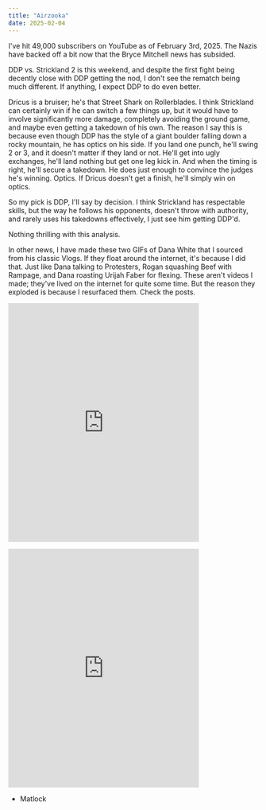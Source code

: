```yaml
---
title: "Airzooka"
date: 2025-02-04
---
```


I've hit 49,000 subscribers on YouTube as of February 3rd, 2025. The Nazis have backed off a bit now that the Bryce Mitchell news has subsided.

DDP vs. Strickland 2 is this weekend, and despite the first fight being decently close with DDP getting the nod, I don't see the rematch being much different. If anything, I expect DDP to do even better.

Dricus is a bruiser; he's that Street Shark on Rollerblades. I think Strickland can certainly win if he can switch a few things up, but it would have to involve significantly more damage, completely avoiding the ground game, and maybe even getting a takedown of his own. The reason I say this is because even though DDP has the style of a giant boulder falling down a rocky mountain, he has optics on his side. If you land one punch, he'll swing 2 or 3, and it doesn't matter if they land or not. He'll get into ugly exchanges, he'll land nothing but get one leg kick in. And when the timing is right, he'll secure a takedown. He does just enough to convince the judges he's winning. Optics. If Dricus doesn't get a finish, he'll simply win on optics.

So my pick is DDP, I'll say by decision. I think Strickland has respectable skills, but the way he follows his opponents, doesn't throw with authority, and rarely uses his takedowns effectively, I just see him getting DDP'd.

Nothing thrilling with this analysis.

In other news, I have made these two GIFs of Dana White that I sourced from his classic Vlogs. If they float around the internet, it's because I did that. Just like Dana talking to Protesters, Rogan squashing Beef with Rampage, and Dana roasting Urijah Faber for flexing. These aren't videos I made; they've lived on the internet for quite some time. But the reason they exploded is because I resurfaced them. Check the posts.

<iframe src="https://giphy.com/embed/BFmi7qwoeHlmEoK3wC" width="384" height="480" style="" frameBorder="0" class="giphy-embed" allowFullScreen></iframe><p><a href="https://giphy.com/gifs/ufc-dana-white-ultimate-fighting-championship-BFmi7qwoeHlmEoK3wC"></a>
<iframe src="https://giphy.com/embed/GTzhzrY6HLjOmf5qXb" width="384" height="480" style="" frameBorder="0" class="giphy-embed" allowFullScreen></iframe><p><a href="https://giphy.com/gifs/dana-white-air-cannon-airzooka-GTzhzrY6HLjOmf5qXb"></a>


- Matlock

